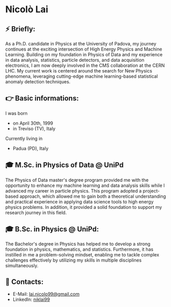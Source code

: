 # Nicolò Lai 

## :zap: Briefly:

As a Ph.D. candidate in Physics at the University of Padova, my journey continues at the exciting intersection of High Energy Physics and Machine Learning. Building on my foundation in Physics of Data and my experience in data analysis, statistics, particle detectors, and data acquisition electronics, I am now deeply involved in the CMS collaboration at the CERN LHC. My current work is centered around the search for New Physics phenomena, leveraging cutting-edge machine learning-based statistical anomaly detection techniques. 

<!-- [![Python](https://img.shields.io/badge/python-3670A0?style=for-the-badge&logo=python&logoColor=ffdd54)](https://www.python.org) [![](https://img.shields.io/badge/C%2B%2B-00599C?style=for-the-badge&logo=c%2B%2B&logoColor=white) ](https://www.cplusplus.com)  [![R](https://img.shields.io/badge/r-%23276DC3.svg?style=for-the-badge&logo=r&logoColor=white)](https://www.r-project.org/)  [![MySQL](https://img.shields.io/badge/mysql-%2300f.svg?style=for-the-badge&logo=mysql&logoColor=white)](https://www.mysql.com/)
[![Jupyter Notebook](https://img.shields.io/badge/jupyter-%23FA0F00.svg?style=for-the-badge&logo=jupyter&logoColor=white)](https://jupyter.org/)  [![LaTeX](https://img.shields.io/badge/latex-%23008080.svg?style=for-the-badge&logo=latex&logoColor=white)](https://www.latex-project.org/)
[![Docker](https://img.shields.io/badge/docker-%230db7ed.svg?style=for-the-badge&logo=docker&logoColor=white)](https://www.docker.com/)
[![Visual Studio Code](https://img.shields.io/badge/Visual%20Studio%20Code-0078d7.svg?style=for-the-badge&logo=visual-studio-code&logoColor=white)](https://code.visualstudio.com/)
[![Git](https://img.shields.io/badge/git-%23F05033.svg?style=for-the-badge&logo=git&logoColor=white)](https://git-scm.com/)
[![GitHub](https://img.shields.io/badge/github-%23121011.svg?style=for-the-badge&logo=github&logoColor=white)](https://github.com/niklai99) -->



## :point_right: Basic informations:

I was born
* on April 30th, 1999 
* in Treviso (TV), Italy

Currently living in 
* Padua (PD), Italy

## :mortar_board: M.Sc. in Physics of Data @ UniPd

The Physics of Data master's degree program provided me with the opportunity to enhance my machine learning and data analysis skills while I advanced my career in particle physics. This program adopted a project-based approach, which allowed me to gain both a theoretical understanding and practical experience in applying data science tools to high energy physics problems. In addition, it provided a solid foundation to support my research journey in this field.

## :mortar_board: B.Sc. in Physics @ UniPd:

The Bachelor's degree in Physics has helped me to develop a strong foundation in physics, mathematics, and statistics. Furthermore, it has instilled in me a problem-solving mindset, enabling me to tackle complex challenges effectively by utilizing my skills in multiple disciplines simultaneously.

<!-- 
## :boom: Recent projects:

* ### Real-time data quality monitoring using kernel methods and GPU computing
  
  #### (Jan 2023 - In progress)

  In my current research project, I am building upon my previous work in the field of data quality monitoring. This project is a direct follow-up of the "Predictive learning applied to muon chamber monitoring" project, the NeurIPS 2022 poster presentation of  "A fast and flexible machine learning approach to data quality monitoring" and the published paper "Fast kernel methods for Data Quality Monitoring as a goodness-of-fit test". I am now working to deploy a real-time data quality monitoring procedure using kernel methods and GPU computing, as an extension of my previous work. By switching from traditional neural networks to kernel methods, I have been able to significantly reduce the training time, making it possible to monitor data in real-time. Additionally, I am investigating ways to perform preprocessing tasks on the GPU in order to further scale down the processing time. The goal of this research is to create an online monitoring system that can identify and flag potential anomalies in data, without any preconceived notions about what those anomalies might be. I have been testing the algorithm using the small-scale replica of the CMS drift tubes detector at the INFN Legnaro National Laboratories together with the 40 MHz data acquisition electronics prototypes. 

* ### [Unsupervised Multi-class Jet Tagging using Convolutional Graph Autoencoders](https://github.com/niklai99/jet-tagging)
  
  #### (Jan 2023 - Feb 2023)
  
  The goal of this project is to improve the unsupervised multi-class classification of jets in high-energy physics experiments using a modified architecture of the existing state-of-the-art unsupervised anomaly detection framework based on graph convolutional autoencoder. The current conventional machine learning techniques for jet physics suffer from limitations in terms of bias and generalization because they rely on simulated events for training. Hence, the proposed model utilizes the particle cloud representation of jets to overcome these limitations.
The proposed model's results are promising, providing insights into the potential for applying convolutional graph autoencoders for unsupervised multi-class jet tagging. Although the model lags behind state-of-the-art unsupervised multi-class classification models, the study's results pave the way for further research in this area.

* ### [Energy reconstruction in JUNO with classical and quantum machine learning methods](https://github.com/niklai99/qcnn4juno) 
  
  #### (Mar 2022 - Jun 2022)
  
  I worked with a team to explore advanced machine learning techniques for energy reconstruction in the JUNO collaboration. We focused on using state-of-the-art residual network models to accurately and efficiently reconstruct the energy of simulated neutrino events. By using these models, we improved the performance of energy reconstruction algorithms, thereby enhancing the capabilities of the JUNO detector. Additionally, we explored the use of quantum machine learning techniques to improve the performance of the algorithms further. 

* ### [Distributed processing of JUNO datasets for improved energy reconstruction](https://github.com/niklai99/distributed-juno) 
  
    #### (May 2022 - Jul 2022)
  
   I worked with my team to build a novel data preprocessing pipeline for improved energy reconstruction in the JUNO collaboration. By addressing the dataset scalability issue, we have improved the accuracy of state-of-the-art residual network models in reconstructing the energy of simulated neutrino events. The pipeline is specifically designed to make the data easier to feed into a large residual network, thereby speeding up the training and prediction processes while maintaining sufficient information in the data.

* ### [Predictive learning applied to muon chamber monitoring](https://github.com/niklai99/BSc-thesis-NNs4DQM) 
  
  #### (Jul 2021 - Dec 2021)
  
  I developed a data quality monitoring procedure using deep neural networks to detect and identify any anomalies in a batch of data, indicating detector malfunction. I adapted traditional hypothesis testing and goodness of fit techniques for a more flexible approach and tested the algorithm using a small-scale replica of a CMS drift tubes detector. This improved the accuracy and reliability of data produced by the detector and has the potential to enhance performance monitoring and maintenance in similar high-energy physics experiments.
 -->

## :email: Contacts:

* E-Mail: lai.nicolo99@gmail.com
* LinkedIn: [niklai99](https://www.linkedin.com/in/niklai99/)


